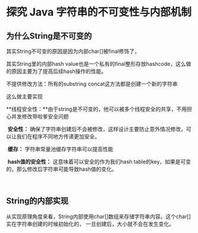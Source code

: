 # 探究 Java 字符串的不可变性与内部机制

## 为什么String是不可变的

其实String不可变的原因是因为内部char[]被final修饰了，

其实String里的内部hash value也是一个私有的final整形存放hashcode，这么做的原因主要为了提高后续hash操作的性能。

不提供修改方法：所有的substring concat这方法都是创建一个新的字符串

这么做主要实现

​	**线程安全性：**由于string是不可变的，他可以被多个线程安全的共享，不用担心并发修改带啦爹安全问题

​	**安全性：** 确保了字符串创建后不会被修改，这样设计主要防止意外情况修改，可以让我们在程序不同地方传递更加安全。

​	**缓存：** 字符串常量池缓存字符串可以提高性能

​	**hash值的安全性：** 这意味着可以安全的作为我们hash table的key，如果是可变的，那么修改后字符串可能导致hash值的变化。

​	

## String的内部实现

从实现原理角度来看，String内部使用char[]数组来存储字符串内容。这个char[]实在字符串创建的时候初始化的， 一旦创建后，大小就不会在发生变化。



